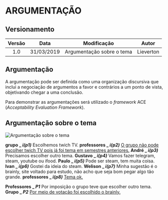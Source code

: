 # ARGUMENTAÇÃO

## Versionamento

|  Versão | Data | Modificação | Autor |
|  :------: | :------: | :------: | :------: |
| 1.0 | 31/03/2019 | Argumentação sobre o tema | Lieverton |

## Argumentação

A argumentação pode ser definida como uma organização discursiva que inclui a negociação de argumentos a favor e contrários a um ponto de vista, objetivando chegar a uma conclusão.

Para demonstrar as argumentações será utilizado o *framework* ACE (*Acceptability Evaluation Framework*).

## Argumentação sobre o tema

<img src="images/argumentacao/argumentacao_tema.png" alt="Argumentação sobre o tema"/>

**grupo _ _i(p1)_** Escolhemos twich TV. 
**professores _ _i(p2)_** [O grupo não pode escolher twich TV pois já foi tema em semestres anteriores.](https://welisonr.github.io/2019.1-Requisitos-Brainly/nao_twich/)
**André _ _i(p3)_** Precisamos escolher outro tema.
**Gustavo _ _i(p4)_** Vamos fazer telegram, steam, youtube ou ifood.
**Paulo _ _i(p5)_** Pode ser steam, tem muita  coisa.
**Ivan _ _i(p6)_** Gostei da ideia do steam.
**Welison _ _i(p7)_** Minha sugestão é o brainly, site voltado para estudo, não acho que seja bom pegar algo tão grande.
**professores _ _i(p8)_** [Tema ok.](https://welisonr.github.io/2019.1-Requisitos-Brainly/confirmacao_tema/)

**Professores _ _P1_** Por imposição o grupo teve que escolher outro tema.
**Grupo _ _P2_** [Por meio de votação foi escolhido o brainly.](https://welisonr.github.io/2019.1-Requisitos-Brainly/votacao_tema/)
